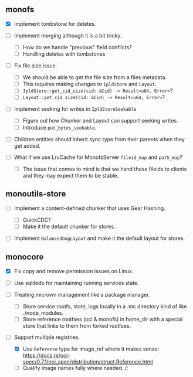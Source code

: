 ## monofs

- [x] Implement tombstone for deletes.

- [ ] Implement merging although it is a bit tricky.

  - [ ] How do we handle "previous" field conflicts?
  - [ ] Handling deletes with tombstones

- [ ] Fix file size issue.

  - [ ] We should be able to get the file size from a files metadata.
  - [ ] This requires making changes to `IpldStore` and `Layout`.
  - [ ] `IpldStore::get_cid_size(cid: &Cid) -> Result<u64, Error>`?
  - [ ] `Layout::get_cid_size(cid: &Cid) -> Result<u64, Error>`?

- [ ] Implement seeking for writes in `IpldStoreSeekable`
  - [ ] Figure out how Chunker and Layout can support seeking writes.
  - [ ] Introduce `put_bytes_seekable`.

- [ ] Children entities should inherit sync type from their parents when they get added.

- [ ] What if we use LruCache for MonofsServer `fileid_map` and `path_map`?

  - [ ] The issue that comes to mind is that we hand these fileids to clients and they may expect them to be stable.

## monoutils-store

- [ ] Implement a content-defined chunker that uses Gear Hashing.

  - [ ] QuickCDC?
  - [ ] Make it the default chunker for stores.

- [ ] Implement `BalancedDagLayout` and make it the default layout for stores.

## monocore

- [x] Fix copy and remove permission issues on Linux.

- [ ] Use sqlitedb for maintaining running services state.

- [ ] Treating microvm management like a package manager.

  - [ ] Store service rootfs, state, logs locally in a .mc directory kind of like ./node_modules.
  - [ ] Store reference rootfses (oci & monofs) in home_dir with a special store that links to them from forked rootfses.

- [ ] Support multiple registries.
  - [x] Use `Reference` type for image_ref where it makes sense: https://docs.rs/oci-spec/0.7.1/oci_spec/distribution/struct.Reference.html
  - [ ] Qualify image names fully where needed. <registry>/<repo>:<tag>
